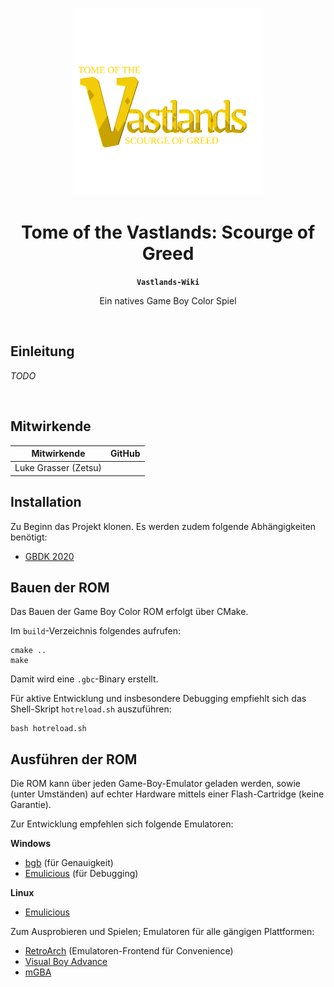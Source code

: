 <p align="center"><img src="res/img/totv_sog_logo.svg" height="300px"  alt=""/></p>
<h1 align="center">Tome of the Vastlands: Scourge of Greed</h1>
<p align="center"><strong><code>Vastlands-Wiki</code></strong></p>
<p align="center">Ein natives Game Boy Color Spiel</p>
<p align="center">
  <img src="https://img.shields.io/maintenance/yes/2025"  alt=""/>
</p>

## Einleitung

*TODO*

<p align="center"><img src="/static/imgs/logo.png" height="100px" alt=""/></p>

## Mitwirkende

| Mitwirkende          | GitHub                                                                                                                            |
|----------------------|-----------------------------------------------------------------------------------------------------------------------------------|
| Luke Grasser (Zetsu) | <a href="https://github.com/zetsuboushii"><img src="https://avatars.githubusercontent.com/u/65507051?v=4" width="100px;" alt=""/> |

## Installation

Zu Beginn das Projekt klonen. Es werden zudem folgende Abhängigkeiten benötigt:

* [GBDK 2020](https://github.com/gbdk-2020/gbdk-2020)

## Bauen der ROM

Das Bauen der Game Boy Color ROM erfolgt über CMake.

Im `build`-Verzeichnis folgendes aufrufen:

```shell
cmake ..
make
```

Damit wird eine `.gbc`-Binary erstellt.

Für aktive Entwicklung und insbesondere Debugging empfiehlt sich das Shell-Skript `hotreload.sh` auszuführen:

```shell
bash hotreload.sh
```

## Ausführen der ROM

Die ROM kann über jeden Game-Boy-Emulator geladen werden, sowie (unter Umständen) auf echter Hardware mittels einer
Flash-Cartridge (keine Garantie).

Zur Entwicklung empfehlen sich folgende Emulatoren:

**Windows**


* [bgb](https://bgb.bircd.org/) (für Genauigkeit)
* [Emulicious](https://emulicious.net/) (für Debugging)

**Linux**

* [Emulicious](https://emulicious.net/)

Zum Ausprobieren und Spielen; Emulatoren für alle gängigen Plattformen:

* [RetroArch](https://www.retroarch.com/) (Emulatoren-Frontend für Convenience)
* [Visual Boy Advance](https://visualboyadvance.org/)
* [mGBA](https://mgba.io/)
